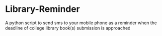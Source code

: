 # Library-Reminder
A python script to send sms to your mobile phone as a reminder when the deadline of college library book(s) submission is approached
